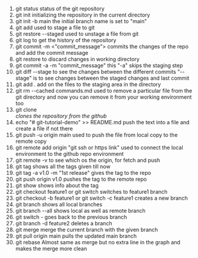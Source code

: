 1. git status
   status of the git repository
2. git init
   initializing the repository in the current directory
3. git init -b main
   the initial branch name is set to "main"
4. git add <file name>
   used to stage a file to git
5. git restore --staged <file>
   used to unstage a file from git
6. git log
   to get the history of the repository
7. git commit -m <"commit_message">
   commits the changes of the repo and add the commit message
8. git restore <file>
   to discard changes in working directory
9. git commit -a -m "commit_message"
   this "-a" skips the staging step
10. git diff --stage
    to see the changes between the different commits
    "--stage" is to see changes between the staged changes and last commit
11. git add .
    add on the files to the staging area in the directory
12. git rm --cached commands.md
    used to remove a particular file from the git directory and now you can remove it from your working environment too
13. git clone <address of the repo>
    clones the repository from the github
14. echo "# git-tutorial-demo" >> README.md
    push the text into a file and create a file if not there
15. git push -u origin main
    used to push the file from local copy to the remote copy
16. git remote add origin "git ssh or https link"
    used to connect the local environment to the github repo environment
17. git remote -v
    to see which os the origin, for fetch and push
18. git tag
    shows all the tags given till now
19. git tag -a v1.0 -m "1st release"
    gives the tag to the repo
20. git push origin v1.0
    pushes the tag to the remote repo
21. git show <tag>
    shows info about the tag
22. git checkout feature1 or git switch
    switches to feature1 branch
23. git checkout -b feature1 or git switch -c feature1
    creates a new branch
24. git branch
    shows all local branches
25. git branch --all
    shows local as well as remote branch
26. git switch -
    goes back to the previous branch
27. git branch -d feature2
    deletes a branch
28. git merge <branch name>
    merge the current branch with the given branch
29. git pull origin main
    pulls the updated main branch
30. git rebase <branch name>
    Almost same as merge but no extra line in the graph and makes the merge more clean
